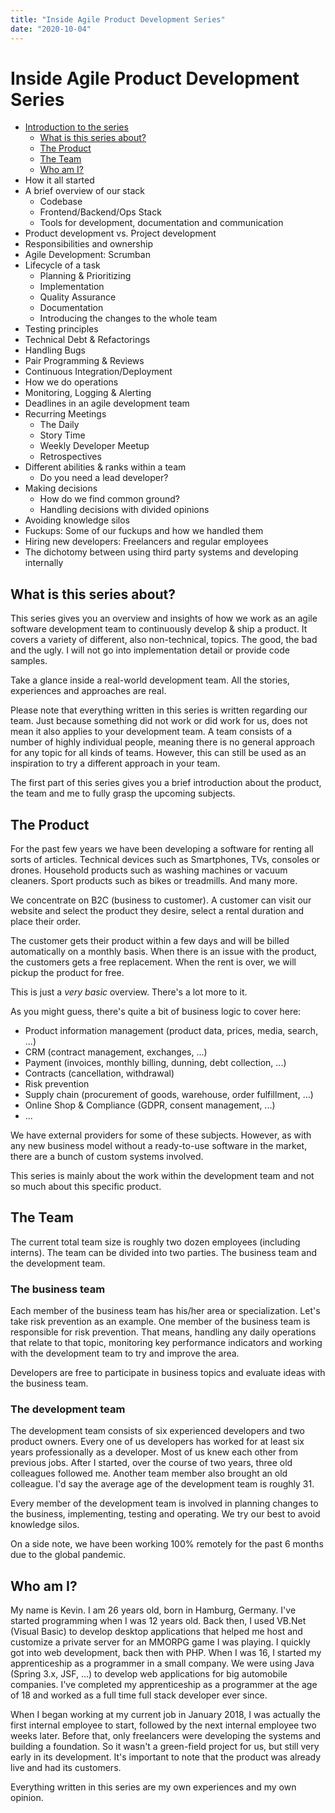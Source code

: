 ```yaml
---
title: "Inside Agile Product Development Series"
date: "2020-10-04"
---
```


# Inside Agile Product Development Series

- [Introduction to the series](/posts/2020-10-04-inside-agile-product-development-series)
  - [What is this series about?](#what-is-this-series-about)
  - [The Product](#the-product)
  - [The Team](#the-team)
  - [Who am I?](#who-am-i)
- How it all started
- A brief overview of our stack
  - Codebase
  - Frontend/Backend/Ops Stack
  - Tools for development, documentation and communication
- Product development vs. Project development
- Responsibilities and ownership
- Agile Development: Scrumban
- Lifecycle of a task
  - Planning & Prioritizing
  - Implementation
  - Quality Assurance
  - Documentation
  - Introducing the changes to the whole team
- Testing principles
- Technical Debt & Refactorings
- Handling Bugs
- Pair Programming & Reviews
- Continuous Integration/Deployment
- How we do operations
- Monitoring, Logging & Alerting
- Deadlines in an agile development team
- Recurring Meetings
  - The Daily
  - Story Time
  - Weekly Developer Meetup
  - Retrospectives
- Different abilities & ranks within a team
  - Do you need a lead developer?
- Making decisions
  - How do we find common ground?
  - Handling decisions with divided opinions
- Avoiding knowledge silos
- Fuckups: Some of our fuckups and how we handled them
- Hiring new developers: Freelancers and regular employees
- The dichotomy between using third party systems and developing internally

## What is this series about?

This series gives you an overview and insights of how we work as an agile software development team to continuously develop & ship a product.
It covers a variety of different, also non-technical, topics.
The good, the bad and the ugly.
I will not go into implementation detail or provide code samples.

Take a glance inside a real-world development team.
All the stories, experiences and approaches are real.

Please note that everything written in this series is written regarding our team.
Just because something did not work or did work for us, does not mean it also applies to your development team.
A team consists of a number of highly individual people, meaning there is no general approach for any topic for all kinds of teams.
However, this can still be used as an inspiration to try a different approach in your team.

The first part of this series gives you a brief introduction about the product, the team and me to fully grasp the upcoming subjects.

## The Product

For the past few years we have been developing a software for renting all sorts of articles. Technical devices such as Smartphones, TVs, consoles or drones.
Household products such as washing machines or vacuum cleaners.
Sport products such as bikes or treadmills. And many more.

We concentrate on B2C (business to customer).
A customer can visit our website and select the product they desire, select a rental duration and place their order.

The customer gets their product within a few days and will be billed automatically on a monthly basis.
When there is an issue with the product, the customers gets a free replacement.
When the rent is over, we will pickup the product for free.

This is just a _very basic_ overview.
There's a lot more to it.

As you might guess, there's quite a bit of business logic to cover here:

- Product information management (product data, prices, media, search, ...)
- CRM (contract management, exchanges, ...)
- Payment (invoices, monthly billing, dunning, debt collection, ...)
- Contracts (cancellation, withdrawal)
- Risk prevention
- Supply chain (procurement of goods, warehouse, order fulfillment, ...)
- Online Shop & Compliance (GDPR, consent management, ...)
- ...

We have external providers for some of these subjects.
However, as with any new business model without a ready-to-use software in the market, there are a bunch of custom systems involved.

This series is mainly about the work within the development team and not so much about this specific product.

## The Team

The current total team size is roughly two dozen employees (including interns).
The team can be divided into two parties.
The business team and the development team.

### The business team

Each member of the business team has his/her area or specialization.
Let's take risk prevention as an example.
One member of the business team is responsible for risk prevention.
That means, handling any daily operations that relate to that topic, monitoring key performance indicators and working with the development team to try and improve the area.

Developers are free to participate in business topics and evaluate ideas with the business team.

### The development team

The development team consists of six experienced developers and two product owners.
Every one of us developers has worked for at least six years professionally as a developer.
Most of us knew each other from previous jobs.
After I started, over the course of two years, three old colleagues followed me.
Another team member also brought an old colleague.
I'd say the average age of the development team is roughly 31.

Every member of the development team is involved in planning changes to the business, implementing, testing and operating.
We try our best to avoid knowledge silos.

On a side note, we have been working 100% remotely for the past 6 months due to the global pandemic.

## Who am I?

My name is Kevin.
I am 26 years old, born in Hamburg, Germany.
I've started programming when I was 12 years old.
Back then, I used VB.Net (Visual Basic) to develop desktop applications that helped me host and customize a private server for an MMORPG game I was playing.
I quickly got into web development, back then with PHP.
When I was 16, I started my apprenticeship as a programmer in a small company.
We were using Java (Spring 3.x, JSF, ...) to develop web applications for big automobile companies.
I've completed my apprenticeship as a programmer at the age of 18 and worked as a full time full stack developer ever since.

When I began working at my current job in January 2018, I was actually the first internal employee to start, followed by the next internal employee two weeks later.
Before that, only freelancers were developing the systems and building a foundation.
So it wasn't a green-field project for us, but still very early in its development.
It's important to note that the product was already live and had its customers.

Everything written in this series are my own experiences and my own opinion.
